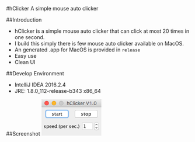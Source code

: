 #hClicker
A simple mouse auto clicker

##Introduction
- hClicker is a simple mouse auto clicker that can click at most 20 times in one second.
- I build this simply there is few mouse auto clicker available on MacOS.
- An generated .app for MacOS is provided in `release`
- Easy use
- Clean UI

##Develop Environment
- IntelliJ IDEA 2016.2.4
- JRE: 1.8.0_112-release-b343 x86_64

##Screenshot
![screenshot](https://github.com/KaitoHH/hClicker/blob/master/screenshot.png)

